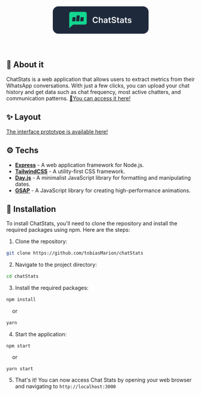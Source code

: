 <h1 align="center">
  <img alt="ChatStats" title="ChatStats" src="./public/assets/logo.svg" width="256px" /> <br><br>
</h1>


## 💬 About it
ChatStats is a web application that allows users to extract metrics from their WhatsApp conversations. With just a few clicks, you can upload your chat history and get data such as chat frequency, most active chatters, and communication patterns. [💬You can access it here!](https://chatstats.onrender.com/)

## ✨ Layout
[The interface prototype is available here!](https://www.figma.com/file/7xIpDuh4RSb5Poo3UynA32/Chat-Stats?t=mgqU8hB6feRrEEWu-1)

## ⚙️ Techs

- [**Express**](https://expressjs.com/) - A web application framework for Node.js.
- [**TailwindCSS**](https://tailwindcss.com/) - A utility-first CSS framework.
- [**Day.js**](https://day.js.org/) - A minimalist JavaScript library for formatting and manipulating dates.
- [**GSAP**](https://greensock.com/) - A JavaScript library for creating high-performance animations.

## 🔧 Installation

To install ChatStats, you'll need to clone the repository and install the required packages using npm. Here are the steps:

1. Clone the repository:
```bash
git clone https://github.com/tobiasMarion/chatStats
```

2. Navigate to the project directory:
```bash
cd chatStats
```

3. Install the required packages:
```bash
npm install
```
&nbsp;&nbsp;&nbsp;&nbsp;or

```bash
yarn
```

4. Start the application:
```
npm start
```
&nbsp;&nbsp;&nbsp;&nbsp;or 

```
yarn start
```

5. That's it! You can now access Chat Stats by opening your web browser and navigating to `http://localhost:3000`

